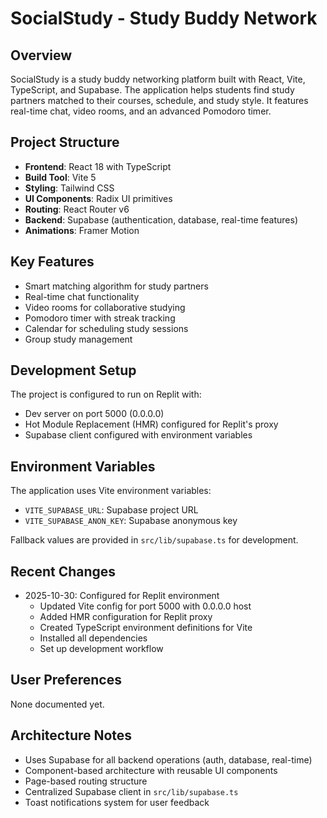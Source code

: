 # SocialStudy - Study Buddy Network

## Overview
SocialStudy is a study buddy networking platform built with React, Vite, TypeScript, and Supabase. The application helps students find study partners matched to their courses, schedule, and study style. It features real-time chat, video rooms, and an advanced Pomodoro timer.

## Project Structure
- **Frontend**: React 18 with TypeScript
- **Build Tool**: Vite 5
- **Styling**: Tailwind CSS
- **UI Components**: Radix UI primitives
- **Routing**: React Router v6
- **Backend**: Supabase (authentication, database, real-time features)
- **Animations**: Framer Motion

## Key Features
- Smart matching algorithm for study partners
- Real-time chat functionality
- Video rooms for collaborative studying
- Pomodoro timer with streak tracking
- Calendar for scheduling study sessions
- Group study management

## Development Setup
The project is configured to run on Replit with:
- Dev server on port 5000 (0.0.0.0)
- Hot Module Replacement (HMR) configured for Replit's proxy
- Supabase client configured with environment variables

## Environment Variables
The application uses Vite environment variables:
- `VITE_SUPABASE_URL`: Supabase project URL
- `VITE_SUPABASE_ANON_KEY`: Supabase anonymous key

Fallback values are provided in `src/lib/supabase.ts` for development.

## Recent Changes
- 2025-10-30: Configured for Replit environment
  - Updated Vite config for port 5000 with 0.0.0.0 host
  - Added HMR configuration for Replit proxy
  - Created TypeScript environment definitions for Vite
  - Installed all dependencies
  - Set up development workflow

## User Preferences
None documented yet.

## Architecture Notes
- Uses Supabase for all backend operations (auth, database, real-time)
- Component-based architecture with reusable UI components
- Page-based routing structure
- Centralized Supabase client in `src/lib/supabase.ts`
- Toast notifications system for user feedback
